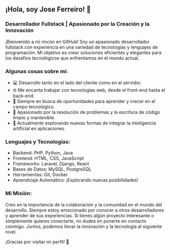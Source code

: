 ## ¡Hola, soy Jose Ferreiro! 👋

### Desarrollador Fullstack | Apasionado por la Creación y la Innovación

¡Bienvenido a mi rincón en GitHub! Soy un apasionado desarrollador fullstack con experiencia en una variedad de tecnologías y lenguajes de programación. Mi objetivo es crear soluciones eficientes y elegantes para los desafíos tecnológicos que enfrentamos en el mundo actual.

### Algunas cosas sobre mí:

- 💻 Desarrollo tanto en el lado del cliente como en el servidor.
- 🌐 Me encanta trabajar con tecnologías web, desde el front-end hasta el back-end.
- 🚀 Siempre en busca de oportunidades para aprender y crecer en el campo tecnológico.
- 🧠 Apasionado por la resolución de problemas y la escritura de código limpio y mantenible.
- 🌱 Actualmente explorando nuevas formas de integrar la inteligencia artificial en aplicaciones.

### Lenguajes y Tecnologías:

- Backend: PHP, Python, Java
- Frontend: HTML, CSS, JavaScript
- Frameworks: Laravel, Django, React
- Bases de Datos: MySQL, PostgreSQL
- Herramientas: Git, Docker
- Aprendizaje Automático: ¡Explorando nuevas posibilidades!

### Mi Misión:

Creo en la importancia de la colaboración y la comunidad en el mundo del desarrollo. Siempre estoy emocionado por conocer a otros desarrolladores y aprender de sus experiencias. Si tienes algún proyecto interesante o simplemente quieres conectarte, no dudes en ponerte en contacto conmigo. Juntos, podemos llevar la innovación y la tecnología al siguiente nivel.

¡Gracias por visitar mi perfil! 🌟
